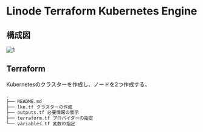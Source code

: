 # Linode Terraform Kubernetes Engine 

## 構成図

![1](https://user-images.githubusercontent.com/4577575/163385988-51ca7147-8fc4-41cb-b14d-6d4dfeda0b8d.png)

## Terraform

Kubernetesのクラスターを作成し、ノードを2つ作成する。


```sh
.
├── README.md
├── lke.tf クラスターの作成
├── outputs.tf 必要情報の表示
├── terraform.tf プロバイダーの指定
└── variables.tf 変数の指定
```
